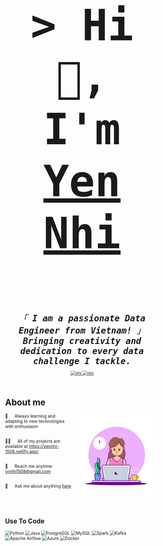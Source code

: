 <!-- Intro  -->
<br/>
<h3 align="center" style="font-size: 10em;">
    <samp>
        &gt; Hi 👋, I'm 
        <b><a href="https://yennhi-1508.netlify.app/" target="_blank">Yen Nhi</a></b>
    </samp>
</h3>





<p align="center"> 
  <samp style="font-style: italic; font-size: 2em;">
    <br>
    「 <strong>I am a passionate Data Engineer from Vietnam!</strong> 」<br>
    <strong>Bringing creativity and dedication to every data challenge I tackle.</strong>
    <br>
  </samp>
</p>






<p align="center">
 <a href="https://www.linkedin.com/in/yen-nhi-077074270/" target="_blank">
  <img src="https://img.shields.io/badge/LinkedIn-0077B5?style=for-the-badge&logo=linkedin&logoColor=white" alt="nhi"/>
 </a>
 <!-- <a href="https://dev.to/nhi" target="_blank">
  <img src="https://img.shields.io/badge/dev.to-0A0A0A?style=for-the-badge&logo=dev.to&logoColor=white" alt="nhi" />
 </a> -->
 <a href="[https://instagram.com/_ln.yn_]" target="_blank">
  <img src="https://img.shields.io/badge/Instagram-fe4164?style=for-the-badge&logo=instagram&logoColor=white" alt="nhi" />
 </a> 
</p>
<br />

<!-- About Section -->
 # About me
 
<p>
  <img align="right" width="280" src="programming1.gif" alt="Coding gif" />

  🚀 &emsp; Always learning and adapting to new technologies with enthusiasm<br/><br/>

  🧑‍💻 &emsp; All of my projects are available at <a href="https://yennhi-1508.netlify.app/" target="_blank">https://yennhi-1508.netlify.app/</a><br/><br/>
    
  📧 &emsp; Reach me anytime: <a href="mailto:ynnhi1508@gmail.com">ynnhi1508@gmail.com</a><br/><br/>
  
  💬 &emsp; Ask me about anything <a href="https://www.linkedin.com/in/yen-nhi-077074270/" target="_blank">here</a>
</p>


<br/>
<br/>
<br/>

## Use To Code

![Python](https://img.shields.io/badge/Python-3776AB?style=for-the-badge&logo=python&logoColor=white)
![Java](https://img.shields.io/badge/Java-007396?style=for-the-badge&logo=java&logoColor=white)
![PostgreSQL](https://img.shields.io/badge/PostgreSQL-4169E1?style=for-the-badge&logo=postgresql&logoColor=white)
![MySQL](https://img.shields.io/badge/MySQL-4479A1?style=for-the-badge&logo=mysql&logoColor=white)
![Spark](https://img.shields.io/badge/Spark-E25A1C?style=for-the-badge&logo=apache-spark&logoColor=white)
![Kafka](https://img.shields.io/badge/Kafka-231F20?style=for-the-badge&logo=apache-kafka&logoColor=white)
![Apache Airflow](https://img.shields.io/badge/Apache_Airflow-017CEE?style=for-the-badge&logo=apache-airflow&logoColor=white)
![Azure](https://img.shields.io/badge/Azure-0078D4?style=for-the-badge&logo=microsoft-azure&logoColor=white)
![Docker](https://img.shields.io/badge/Docker-2496ED?style=for-the-badge&logo=docker&logoColor=white)


<br/>


